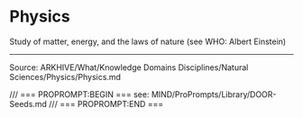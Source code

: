 # Physics

Study of matter, energy, and the laws of nature (see WHO: Albert Einstein)

---
Source: ARKHIVE/What/Knowledge Domains Disciplines/Natural Sciences/Physics/Physics.md

/// === PROPROMPT:BEGIN ===
see: MIND/ProPrompts/Library/DOOR-Seeds.md
/// === PROPROMPT:END ===
